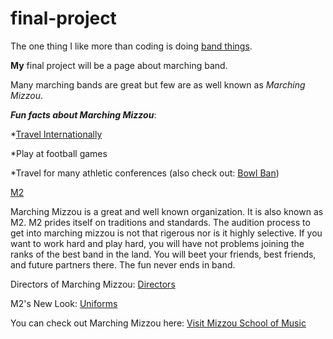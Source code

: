 # final-project
The one thing I like more than coding is doing [band things](https://github.com/ret99d/final-project/blob/main/band%20things.md).

**My** final project will be a page about marching band.

Many marching bands are great but few are as well known as _Marching Mizzou_.

**_Fun facts about Marching Mizzou_**:

*[Travel Internationally](https://github.com/ret99d/final-project/blob/main/internation%20travel.md)

*Play at football games

*Travel for many athletic conferences (also check out: [Bowl Ban](https://github.com/ret99d/final-project/blob/main/bowl%20ban.md))

[M2][Marching Mizzou]

Marching Mizzou is a great and well known organization. It is also known as M2. M2 prides itself on traditions and standards. The audition process to get into marching mizzou is not that rigerous nor is it highly selective. If you want to work hard and play hard, you will have not problems joining the ranks of the best band in the land. You will beet your friends, best friends, and future partners there.  The fun never ends in band. 

Directors of Marching Mizzou: [Directors](https://github.com/ret99d/final-project/blob/main/directors.md)

M2's New Look: [Uniforms](https://en.wikipedia.org/wiki/Marching_Mizzou#/media/File:Marching_Mizzou_Mockup_Stanbury_Uniform_2018.svg)

[Marching Mizzou]: https://en.wikipedia.org/wiki/Marching_Mizzou

You can check out Marching Mizzou here: [Visit Mizzou School of Music](https://music.missouri.edu/)
